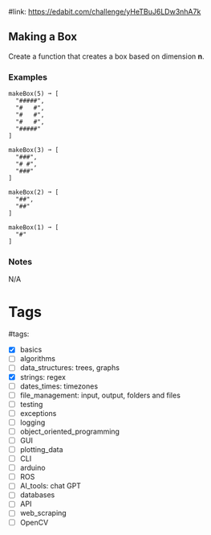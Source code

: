#link: https://edabit.com/challenge/yHeTBuJ6LDw3nhA7k



## Making a Box

Create a function that creates a box based on dimension **n**.

### Examples

```
makeBox(5) ➞ [
  "#####",
  "#   #",
  "#   #",
  "#   #",
  "#####"
]

makeBox(3) ➞ [
  "###",
  "# #",
  "###"
]

makeBox(2) ➞ [
  "##",
  "##"
]

makeBox(1) ➞ [
  "#"
]
```

### Notes

N/A

# Tags

#tags: 
- [x] basics
- [ ] algorithms
- [ ] data_structures: trees, graphs
- [x] strings: regex
- [ ] dates_times: timezones
- [ ] file_management: input, output, folders and files
- [ ] testing
- [ ] exceptions
- [ ] logging
- [ ] object_oriented_programming
- [ ] GUI
- [ ] plotting_data
- [ ] CLI
- [ ] arduino
- [ ] ROS
- [ ] AI_tools: chat GPT
- [ ] databases
- [ ] API
- [ ] web_scraping
- [ ] OpenCV